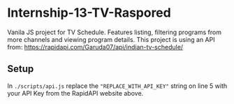 # Internship-13-TV-Raspored
Vanila JS project for TV Schedule. Features listing, filtering programs from more channels and viewing program details.
This project is using an API from: https://rapidapi.com/Garuda07/api/indian-tv-schedule/
## Setup
In ```./scripts/api.js``` replace the ```"REPLACE_WITH_API_KEY"``` string on line 5 with your API Key from the RapidAPI website above.
